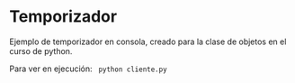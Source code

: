 # Temporizador

Ejemplo de temporizador en consola, creado para la clase de objetos en el curso de python.

Para ver en ejecución:
<code>
  python cliente.py
</code>
